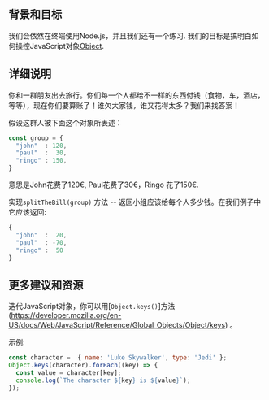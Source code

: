 ## 背景和目标

我们会依然在终端使用Node.js，并且我们还有一个练习. 我们的目标是搞明白如何操控JavaScript对象[Object](https://developer.mozilla.org/en-US/docs/Web/JavaScript/Reference/Global_Objects/Object).

## 详细说明

你和一群朋友出去旅行。你们每一个人都给不一样的东西付钱（食物，车，酒店，等等），现在你们要算账了！谁欠大家钱，谁又花得太多？我们来找答案！

假设这群人被下面这个对象所表述：

```js
const group = {
  "john"  : 120,
  "paul"  :  30,
  "ringo" : 150,
}
```

意思是John花费了120€, Paul花费了30€，Ringo 花了150€.

实现`splitTheBill(group)` 方法 -- 返回小组应该给每个人多少钱。在我们例子中它应该返回:

```js
{
  "john"  :  20,
  "paul"  : -70,
  "ringo" :  50
}
```

## 更多建议和资源

迭代JavaScript对象，你可以用[`Object.keys()`]方法(https://developer.mozilla.org/en-US/docs/Web/JavaScript/Reference/Global_Objects/Object/keys) 。

示例:

```js
const character =  { name: 'Luke Skywalker', type: 'Jedi' };
Object.keys(character).forEach((key) => {
  const value = character[key];
  console.log(`The character ${key} is ${value}`);
});
```
